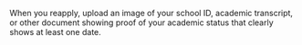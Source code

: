 When you reapply, upload an image of your school ID, academic transcript, or other document showing proof of your academic status that clearly shows at least one date.
